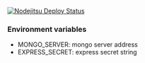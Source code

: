 [![Nodejitsu Deploy Status](https://webhooks.nodejitsu.com/fchabert/sked.png)](https://webops.nodejitsu.com#fchabert/sked)

### Environment variables

- MONGO_SERVER: mongo server address
- EXPRESS_SECRET: express secret string